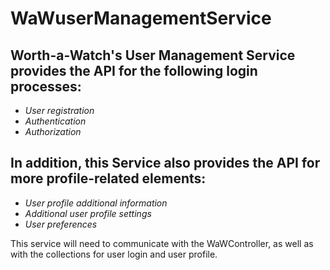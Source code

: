 # WaWuserManagementService

## Worth-a-Watch's User Management Service provides the API for the following login processes:
- *User registration*
- *Authentication*
- *Authorization*

## In addition, this Service also provides the API for more profile-related elements:
- *User profile additional information*
- *Additional user profile settings*
- *User preferences*

This service will need to communicate with the WaWController, as well as with the collections for user login and user profile.

